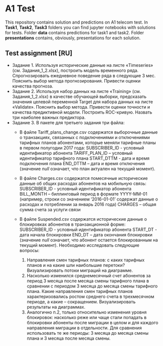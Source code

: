 # A1 Test
This repository contains solution and predictions on A1 telecom test. In __Task1__, __Task2__, __Task3__ folders you can find jupyter
notebooks with solutions for tests. Folder __data__ contains predictions for task1 and task2. Folder __presentations__ contains,
obviously, presentations for each solution. 

## Test assignment [RU]
* Задание 1. Используя исторические данные на листе «Timeseries» (см. Задания_1_2.xlsx),
построить модель временного ряда. Спрогнозировать ежедневное поведение ряда в следующие
3 мес. Пояснить выбор метода прогнозирования. Привести оценки качества прогноза.
* Задание 2. Используя набор данных на листе «Training» (см. Задания_1_2.xlsx) в качестве
обучающей выборки, предсказать значения целевой переменной Target для набора данных на
листе «Validate». Пояснить выбор метода. Привести оценки точности и качества предиктивной
модели. Построить ROC-кривую. Назвать три наиболее важных предиктора.
* Задание 3. В пакете для третьего задания три файла:
  - В файле Tariff_plans_change.csv содержатся выборочные данные о транзакциях, связанных с
  подключениями и отключениями тарифных планов абонентами, которые меняли тарифные планы
  в первом полугодии 2017 года:
  SUBSCRIBER_ID - условный идентификатор абонента
  TARIFF_PLAN_ID – условный идентификатор тарифного плана
  START_DTTM - дата и время подключения плана
  END_DTTM – дата и время отключения (значение $null$ означает, что план актуален на
  текущий момент).
  - В файле Charges.csv содержатся помесячные исторические данные об общих расходах абонентов
  на мобильную связь:
  SUBSCRIBER_ID - условный идентификатор абонента
  BILL_MONTH – биллинговый период в формате YYYY-MM-01 (например, строки со
  значением ‘2016-01-01’ содержат данные о расходах и потреблении за январь 2016 года)
  CHARGES – общая сумма счета за услуги связи
  - В файле Suspended.csv содержатся исторические данные о блокировках абонентов в
  транзакционной форме:
  SUBSCRIBER_ID - условный идентификатор абонента
  START_DT - дата начала блокировки
  END_DT – дата окончания блокировки (значение $null$ означает, что абонент остается
  блокированным на текущий момент).
  Необходимо исследовать следующие вопросы:

    1) Направления смен тарифных планов: с каких тарифных планов и на какие шли
    наибольшие перетоки? Визуализировать потоки миграций на диаграмме.
    2) Насколько изменился среднемесячный счет абонентов за период 3 месяца после
    месяца смены тарифного плана в сравнении с периодом 3 месяца до месяца смены
    тарифного плана. Какие направления смен тарифных планов характеризовались
    ростом среднего счета в трехмесячном периоде, а какие – сокращением.
    Визуализировать результаты на диаграммах.
    3) Аналогично п.2, только относительно изменения уровня блокировок: насколько
    реже или чаще стали попадать в блокировки абоненты после миграции в целом и
    для каждого направления миграции в отдельности. Для сравнения использовать те
    же периоды: 3 месяца до месяца смены плана и 3 месяца после месяца смены.
